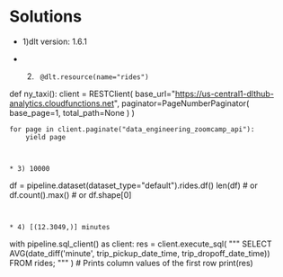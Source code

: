 # Solutions

* 1)dlt version: 1.6.1
 
* 2) ```
      @dlt.resource(name="rides")   
def ny_taxi():
    client = RESTClient(
        base_url="https://us-central1-dlthub-analytics.cloudfunctions.net",
        paginator=PageNumberPaginator(
            base_page=1,
            total_path=None
        )
    )

    for page in client.paginate("data_engineering_zoomcamp_api"):
        yield page   
  ```


* 3) 10000
```
df = pipeline.dataset(dataset_type="default").rides.df()
len(df)            # or
df.count().max()   # or
df.shape[0]
```


* 4) [(12.3049,)] minutes
```
with pipeline.sql_client() as client:
    res = client.execute_sql(
            """
            SELECT
            AVG(date_diff('minute', trip_pickup_date_time, trip_dropoff_date_time))
            FROM rides;
            """
        )
    # Prints column values of the first row
    print(res)
```
